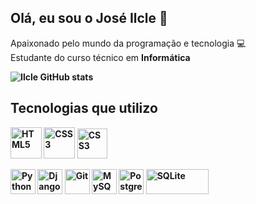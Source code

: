 ## Olá, eu sou o José Ilcle 👋
Apaixonado pelo mundo da programação e tecnologia 💻<br>
Estudante do curso técnico em <b>Informática<b>

![Ilcle GitHub stats](https://github-readme-stats.vercel.app/api?username=JoseIlcle14&show_icons=true&theme=radical)


## Tecnologias que utilizo
<div dir="auto">
   <a href="https://www.w3.org/TR/html5/" title="HML5" rel="nofollow"><img src="https://github.com/get-icon/geticon/raw/master/icons/html-5.svg" alt="HTML5" width="50px" height="50px" style="max-width: 100%;"></a>
  <a href="https://www.w3.org/TR/CSS/" title="CSS3" rel="nofollow"><img src="https://github.com/get-icon/geticon/raw/master/icons/css-3.svg" alt="CSS3" width="50px" height="50px" style="max-width: 100%;"></a>
   <a href="https://www.w3.org/TR/CSS/" title="CSS3" rel="nofollow"><img src="https://github.com/get-icon/geticon/raw/master/icons/javascript.svg" alt="CSS3" width="48px" height="48px" style="max-width: 100%;"></a>
   
  <a href="https://www.python.org/" title="Python" rel="nofollow"><img src="https://github.com/get-icon/geticon/raw/master/icons/python.svg" alt="Python" width="40px" height="40px" style="max-width: 100%;"></a>
  <a href="https://www.djangoproject.com/" title="Django" rel="nofollow"><img src="https://github.com/get-icon/geticon/raw/master/icons/django.svg" alt="Django" width="40px" height="40px" style="max-width: 100%;"></a>
  <a href="https://git-scm.com/" title="Git" rel="nofollow"><img src="https://github.com/get-icon/geticon/raw/master/icons/git-icon.svg" alt="Git" width="40px" height="40px" style="max-width: 100%;"></a>
  <a href="https://dev.mysql.com/" title="MySQL" rel="nofollow"><img src="https://github.com/get-icon/geticon/raw/master/icons/mysql.svg" alt="MySQL" width="40px" height="40px" style="max-width: 100%;"></a>
  <a href="https://www.postgresql.org/" title="PostgreSQL" rel="nofollow"><img src="https://github.com/get-icon/geticon/raw/master/icons/postgresql.svg" alt="PostgreSQL" width="40px" height="40px" style="max-width: 100%;"></a>
   <a href="http://www.w3.org/2000/svg" title="SQLite" rel="nofollow"><img src="https://github.com/get-icon/geticon/blob/master/icons/sqlite.svg?short_path=399b812" alt="SQLite" width="100px" height="40px" style="max-width: 150%;"></a>
</div>
</div> <br>




